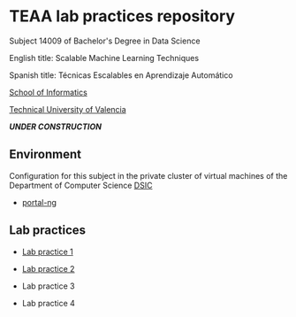# TEAA lab practices repository

Subject 14009 of Bachelor's Degree in Data Science

English title: Scalable Machine Learning Techniques

Spanish title: T&eacute;cnicas Escalables en Aprendizaje Autom&aacute;tico

[School of Informatics](https://www.etsinf.upv.es)

[Technical University of Valencia](https://www.upv.es)

***UNDER CONSTRUCTION***


## Environment

Configuration for this subject in the private cluster of virtual machines
of the Department of Computer Science [DSIC](https://www.dsic.upv.es)
- [portal-ng](portal.dsic)

## Lab practices

+ [Lab practice 1](lab_practices/pract_1)

+ [Lab practice 2](lab_practices/pract_2)

+ Lab practice 3

+ Lab practice 4

